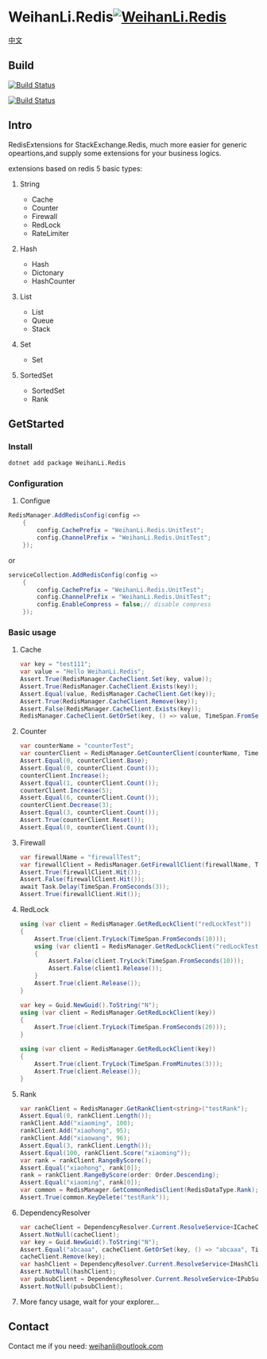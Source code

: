 # WeihanLi.Redis[![WeihanLi.Redis](https://img.shields.io/nuget/v/WeihanLi.Redis.svg)](https://www.nuget.org/packages/WeihanLi.Redis/)

[中文](./README.md)

## Build

[![Build Status](https://weihanli.visualstudio.com/Pipelines/_apis/build/status/WeihanLi.WeihanLi.Redis?branchName=dev)](https://weihanli.visualstudio.com/Pipelines/_build/latest?definitionId=15&branchName=dev)

[![Build Status](https://travis-ci.org/WeihanLi/WeihanLi.Redis.svg?branch=dev)](https://travis-ci.org/WeihanLi/WeihanLi.Redis)

## Intro

RedisExtensions for StackExchange.Redis, much more easier for generic opeartions,and supply some extensions for your business logics.

extensions based on redis 5 basic types:

1. String

    - Cache
    - Counter
    - Firewall
    - RedLock
    - RateLimiter

1. Hash

    - Hash
    - Dictonary
    - HashCounter

1. List

    - List
    - Queue
    - Stack

1. Set

    - Set

1. SortedSet

    - SortedSet
    - Rank

## GetStarted

### Install

``` bash
dotnet add package WeihanLi.Redis
```

### Configuration

  1. Configue

  ``` csharp
  RedisManager.AddRedisConfig(config =>
      {
          config.CachePrefix = "WeihanLi.Redis.UnitTest";
          config.ChannelPrefix = "WeihanLi.Redis.UnitTest";
      });
  ```

  or

  ``` csharp
  serviceCollection.AddRedisConfig(config =>
      {
          config.CachePrefix = "WeihanLi.Redis.UnitTest";
          config.ChannelPrefix = "WeihanLi.Redis.UnitTest";
          config.EnableCompress = false;// disable compress
      });
  ```

### Basic usage

1. Cache

    ``` csharp
    var key = "test111";
    var value = "Hello WeihanLi.Redis";
    Assert.True(RedisManager.CacheClient.Set(key, value));
    Assert.True(RedisManager.CacheClient.Exists(key));
    Assert.Equal(value, RedisManager.CacheClient.Get(key));
    Assert.True(RedisManager.CacheClient.Remove(key));
    Assert.False(RedisManager.CacheClient.Exists(key));
    RedisManager.CacheClient.GetOrSet(key, () => value, TimeSpan.FromSeconds(10));
    ```

1. Counter

    ``` csharp
    var counterName = "counterTest";
    var counterClient = RedisManager.GetCounterClient(counterName, TimeSpan.FromSeconds(60));
    Assert.Equal(0, counterClient.Base);
    Assert.Equal(0, counterClient.Count());
    counterClient.Increase();
    Assert.Equal(1, counterClient.Count());
    counterClient.Increase(5);
    Assert.Equal(6, counterClient.Count());
    counterClient.Decrease(3);
    Assert.Equal(3, counterClient.Count());
    Assert.True(counterClient.Reset());
    Assert.Equal(0, counterClient.Count());
    ```

1. Firewall

    ``` csharp
    var firewallName = "firewallTest";
    var firewallClient = RedisManager.GetFirewallClient(firewallName, TimeSpan.FromSeconds(3));
    Assert.True(firewallClient.Hit());
    Assert.False(firewallClient.Hit());
    await Task.Delay(TimeSpan.FromSeconds(3));
    Assert.True(firewallClient.Hit());
    ```

1. RedLock

    ``` csharp
    using (var client = RedisManager.GetRedLockClient("redLockTest"))
    {
        Assert.True(client.TryLock(TimeSpan.FromSeconds(10)));
        using (var client1 = RedisManager.GetRedLockClient("redLockTest"))
        {
            Assert.False(client.TryLock(TimeSpan.FromSeconds(10)));
            Assert.False(client1.Release());
        }
        Assert.True(client.Release());
    }

    var key = Guid.NewGuid().ToString("N");
    using (var client = RedisManager.GetRedLockClient(key))
    {
        Assert.True(client.TryLock(TimeSpan.FromSeconds(20)));
    }

    using (var client = RedisManager.GetRedLockClient(key))
    {
        Assert.True(client.TryLock(TimeSpan.FromMinutes(3)));
        Assert.True(client.Release());
    }
    ```

1. Rank

    ``` csharp
    var rankClient = RedisManager.GetRankClient<string>("testRank");
    Assert.Equal(0, rankClient.Length());
    rankClient.Add("xiaoming", 100);
    rankClient.Add("xiaohong", 95);
    rankClient.Add("xiaowang", 96);
    Assert.Equal(3, rankClient.Length());
    Assert.Equal(100, rankClient.Score("xiaoming"));
    var rank = rankClient.RangeByScore();
    Assert.Equal("xiaohong", rank[0]);
    rank = rankClient.RangeByScore(order: Order.Descending);
    Assert.Equal("xiaoming", rank[0]);
    var common = RedisManager.GetCommonRedisClient(RedisDataType.Rank);
    Assert.True(common.KeyDelete("testRank"));
    ```

1. DependencyResolver

    ``` csharp
    var cacheClient = DependencyResolver.Current.ResolveService<ICacheClient>();
    Assert.NotNull(cacheClient);
    var key = Guid.NewGuid().ToString("N");
    Assert.Equal("abcaaa", cacheClient.GetOrSet(key, () => "abcaaa", TimeSpan.FromMinutes(10)));
    cacheClient.Remove(key);
    var hashClient = DependencyResolver.Current.ResolveService<IHashClient>();
    Assert.NotNull(hashClient);
    var pubsubClient = DependencyResolver.Current.ResolveService<IPubSubClient>();
    Assert.NotNull(pubsubClient);
    ```

1. More fancy usage, wait for your explorer...

## Contact

Contact me if you need: <weihanli@outlook.com>
